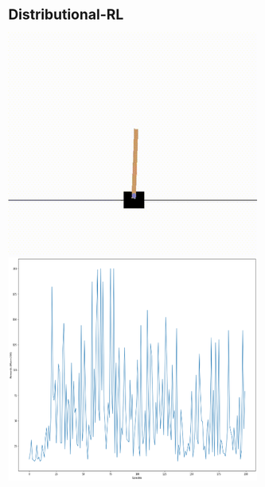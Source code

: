 # Distributional-RL
<img src="cartpole.gif" width="500" height="450" />

<img src="graph.png" width="500" height="450" />
